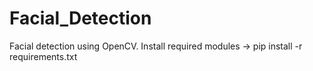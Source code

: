 # Facial_Detection
Facial detection using OpenCV.
Install required modules -> pip install -r requirements.txt
